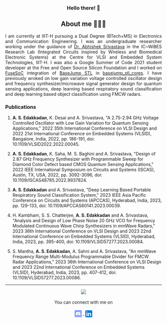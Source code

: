 
<h3 align="center">Hello there! 👋 </h3>

<h2 align="center">About me 👨🏻‍💻 </h2>

<p align="justify">
I am currently at IIIT-H pursuing a Dual Degree (BTech+MS) in Electronics and Communication Engineering. I was an undergraduate researcher working under the guidance of <a href="https://fac-webpages.iiit.ac.in/abhishek/">Dr. Abhishek Srivastava</a> in the IC~WiBES Research Lab (Integrated Circuits inspired by Wireless and Biomedical Electronic Systems) at the Centre for VLSI and Embedded System Technologies, IIIT-H. I was also a Google Summer of Code 2021 student developer at the Free and Open Source Silicon Foundation and I worked on <a href="https://github.com/olofk/fusesoc">FuseSoC</a> integration of <a href="https://github.com/bespoke-silicon-group/basejump_stl">BaseJump STL</a> in <a href="https://github.com/adithyasunil26/basejump_stl_cores">basejump_stl_cores</a>. I have previously wroked on low gain variation voltage controlled oscillator design and frequency synthesizer/microwave signal generator design for quantum sensing applications, deep learning based respiratory sound classification and deep learning based object classification using FMCW radars.
</p>

### Publications 

1. **A. S. Edakkadan**, K. Desai and A. Srivastava, "A 2.75-2.94 GHz Voltage Controlled Oscillator with Low Gain Variation for Quantum Sensing Applications," 2022 35th International Conference on VLSI Design and 2022 21st International Conference on Embedded Systems (VLSID), Bangalore, India, 2022, pp. 186-191, doi: 10.1109/VLSID2022.2022.00045.

1. **A. S. Edakkadan**, K. Saha, M. S. Baghini and A. Srivastava, "Design of 2.87 GHz Frequency Synthesizer with Programmable Sweep for Diamond Color Defect based CMOS Quantum Sensing Applications," 2022 IEEE International Symposium on Circuits and Systems (ISCAS), Austin, TX, USA, 2022, pp. 3092-3096, doi: 10.1109/ISCAS48785.2022.9937824.

1. **A. S. Edakkadan** and A. Srivastava, "Deep Learning Based Portable Respiratory Sound Classification System," 2023 IEEE Asia Pacific Conference on Circuits and Systems (APCCAS), Hyderabad, India, 2023, pp. 129-133, doi: 10.1109/APCCAS60141.2023.00039. 

1. H. Kambham, S. S. Chatterjee, **A. S. Edakkadan** and A. Srivastava, "Analysis and Design of Low Phase Noise 20 GHz VCO for Frequency Modulated Continuous Wave Chirp Synthesizers in mmWave Radars," 2023 36th International Conference on VLSI Design and 2023 22nd International Conference on Embedded Systems (VLSID), Hyderabad, India, 2023, pp. 395-400, doi: 10.1109/VLSID57277.2023.00084.

1. S. Mantha, **A. S. Edakkadan**, A. Sahni and A. Srivastava, "An mmWave Frequency Range Multi-Modulus Programmable Divider for FMCW Radar Applications," 2023 36th International Conference on VLSI Design and 2023 22nd International Conference on Embedded Systems (VLSID), Hyderabad, India, 2023, pp. 407-412, doi: 10.1109/VLSID57277.2023.00086.

---

<p align="center">
<img src="https://github-readme-stats.vercel.app/api?username=adithyasunil26&show_icons=true&count_private=true&theme=algolia">
</p>

<p align="center">
  You can connect with me on
</p>
<p align="center">
  <a href="https://discord.com/users/619990807923130384" >
    <img align="center" alt="Adithya's Discord" width="30px" src="https://raw.githubusercontent.com/adithyasunil26/adithyasunil26/main/Images/discord.svg" />
  </a>
  <a href="https://www.linkedin.com/in/adithyasunil26">
    <img align="center" alt="Adithya's LinkedIN" width="30px" src="https://raw.githubusercontent.com/adithyasunil26/adithyasunil26/main/Images/linkedin.svg" />
  </a>
</p> 
  
